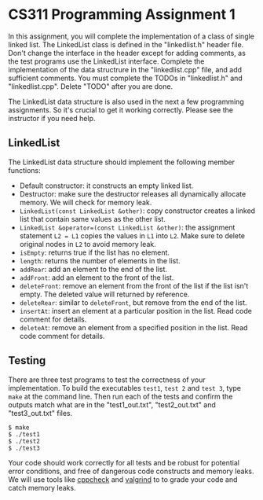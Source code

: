 # CS311 Programming Assignment 1

In this assignment, you will complete the implementation of a class of single linked list. The LinkedList class is defined in the "linkedlist.h" header file.
Don't change the interface in the header except for adding comments, as the test programs use the LinkedList interface. Complete the implementation of the data structrure in the "linkedlist.cpp" file, and add sufficient comments. You must complete the TODOs in "linkedlist.h" and "linkedlist.cpp". Delete "TODO" after you are done.

The LinkedList data structure is also used in the next a few programming assignments. So it's crucial to get it working correctly. Please see the instructor if you need help.

## LinkedList
The LinkedList data structure should implement the following member functions:
- Default constructor: it constructs an empty linked list.
- Destructor: make sure the destructor releases all dynamically allocate memory. We will check for memory leak.
- `LinkedList(const LinkedList &other)`: copy constructor creates a linked list that contain same values as the other list.
- `LinkedList &operator=(const LinkedList &other)`: the assignment statement `L2 = L1` copies the values in `L1` into `L2`. Make sure to delete original nodes in `L2` to avoid memory leak.
- `isEmpty`: returns true if the list has no element.
- `length`: returns the number of elements in the list.
- `addRear`: add an element to the end of the list.
- `addFront`: add an element to the front of the list.
- `deleteFront`: remove an element from the front of the list if the list isn't empty. The deleted value will returned by reference.
- `deleteRear`: similar to `deleteFront`, but remove from the end of the list.
- `insertAt`: insert an element at a particular position in the list. Read code comment for details.
- `deleteAt`: remove an element from a specified position in the list. Read code comment for details.

## Testing

There are three test programs to test the correctness of your 
implementation. To build the executables `test1`, `test 2` and `test 3`, type `make` at the command line.  Then run each of the tests and confirm the outputs match what are in the "test1_out.txt", "test2_out.txt" and "test3_out.txt" files. 
```
$ make
$ ./test1
$ ./test2
$ ./test3
```

Your code should work correctly for all tests and be robust for potential error conditions, and free of dangerous code constructs and memory leaks. 
We will use tools like [cppcheck](https://cppcheck.sourceforge.io/) and [valgrind](https://valgrind.org/) to to grade your code and catch memory leaks. 
